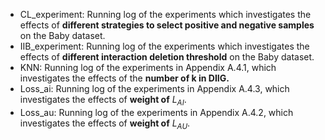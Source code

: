 - CL_experiment:  Running log of the experiments which investigates the effects of **different strategies to select positive and negative samples** on the Baby dataset. 
- IIB_experiment: Running log of the experiments which investigates the effects of **different interaction deletion threshold** on the Baby dataset. 
- KNN: Running log of the experiments in Appendix A.4.1, which investigates the effects of the **number of k in DIIG.** 
- Loss_ai: Running log of the experiments in Appendix A.4.3, which investigates the effects of **weight of** $L_{AI}$. 
- Loss_au: Running log of the experiments in Appendix A.4.2, which investigates the effects of **weight of** $L_{AU}$. 

